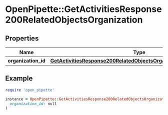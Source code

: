 # OpenPipette::GetActivitiesResponse200RelatedObjectsOrganization

## Properties

| Name | Type | Description | Notes |
| ---- | ---- | ----------- | ----- |
| **organization_id** | [**GetActivitiesResponse200RelatedObjectsOrganizationORGANIZATIONID**](GetActivitiesResponse200RelatedObjectsOrganizationORGANIZATIONID.md) |  | [optional] |

## Example

```ruby
require 'open_pipette'

instance = OpenPipette::GetActivitiesResponse200RelatedObjectsOrganization.new(
  organization_id: null
)
```

